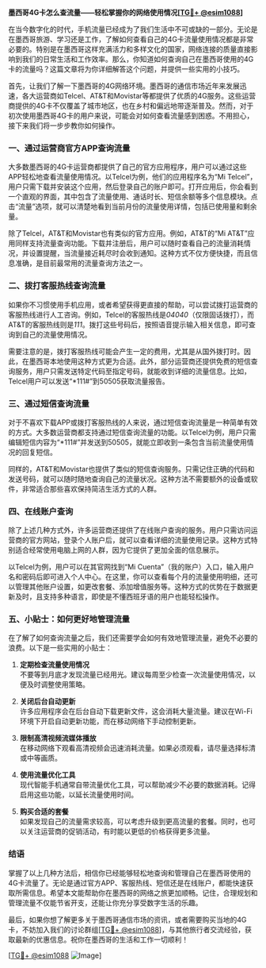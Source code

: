 **墨西哥4G卡怎么查流量——轻松掌握你的网络使用情况[[TG💪+ @esim1088](https://t.me/s/esim1088)]**

在当今数字化的时代，手机流量已经成为了我们生活中不可或缺的一部分。无论是在墨西哥旅游、学习还是工作，了解如何查看自己的4G卡流量使用情况都是非常必要的。特别是在墨西哥这样充满活力和多样文化的国家，网络连接的质量直接影响到我们的日常生活和工作效率。那么，你知道如何查询自己在墨西哥使用的4G卡的流量吗？这篇文章将为你详细解答这个问题，并提供一些实用的小技巧。

首先，让我们了解一下墨西哥的4G网络环境。墨西哥的通信市场近年来发展迅速，各大运营商如Telcel、AT&T和Movistar等都提供了优质的4G服务。这些运营商提供的4G卡不仅覆盖了城市地区，也在乡村和偏远地带逐渐普及。然而，对于初次使用墨西哥4G卡的用户来说，可能会对如何查看流量感到困惑。不用担心，接下来我们将一步步教你如何操作。

### **一、通过运营商官方APP查询流量**

大多数墨西哥的4G卡运营商都提供了自己的官方应用程序，用户可以通过这些APP轻松地查看流量使用情况。以Telcel为例，他们的应用程序名为“Mi Telcel”，用户只需下载并安装这个应用，然后登录自己的账户即可。打开应用后，你会看到一个直观的界面，其中包含了流量使用、通话时长、短信余额等多个信息模块。点击“流量”选项，就可以清楚地看到当前月份的流量使用详情，包括已使用量和剩余量。

除了Telcel，AT&T和Movistar也有类似的官方应用。例如，AT&T的“Mi AT&T”应用同样支持流量查询功能。下载并注册后，用户可以随时查看自己的流量消耗情况，并设置提醒，当流量接近耗尽时会收到通知。这种方式不仅方便快捷，而且信息准确，是目前最常用的流量查询方法之一。

### **二、拨打客服热线查询流量**

如果你不习惯使用手机应用，或者希望获得更直接的帮助，可以尝试拨打运营商的客服热线进行人工咨询。例如，Telcel的客服热线是*04040*（仅限固话拨打），而AT&T的客服热线则是*111*。拨打这些号码后，按照语音提示输入相关信息，即可查询到自己的流量使用情况。

需要注意的是，拨打客服热线可能会产生一定的费用，尤其是从国外拨打时。因此，在墨西哥本地使用这种方式更为合适。此外，部分运营商还提供免费的短信查询服务，用户只需发送特定代码至指定号码，就能收到详细的流量信息。比如，Telcel用户可以发送“*111#”到50505获取流量报告。

### **三、通过短信查询流量**

对于不喜欢下载APP或拨打客服热线的人来说，通过短信查询流量是一种简单有效的方式。大多数运营商都支持通过短信查询流量的功能。以Telcel为例，用户只需编辑短信内容为“*111#”并发送到50505，就能立即收到一条包含当前流量使用情况的回复短信。

同样的，AT&T和Movistar也提供了类似的短信查询服务。只需记住正确的代码和发送号码，就可以随时随地查询自己的流量状况。这种方法不需要额外的设备或软件，非常适合那些喜欢保持简洁生活方式的人群。

### **四、在线账户查询**

除了上述几种方式外，许多运营商还提供了在线账户查询的服务。用户只需访问运营商的官方网站，登录个人账户后，就可以查看详细的流量使用记录。这种方式特别适合经常使用电脑上网的人群，因为它提供了更加全面的信息展示。

以Telcel为例，用户可以在其官网找到“Mi Cuenta”（我的账户）入口，输入用户名和密码后即可进入个人中心。在这里，你可以查看每个月的流量使用明细，还可以管理其他账户设置，如更改套餐、添加增值服务等。这种方式的优势在于数据更新及时，且支持多种语言，即使是不懂西班牙语的用户也能轻松操作。

### **五、小贴士：如何更好地管理流量**

在了解了如何查询流量之后，我们还需要学会如何有效地管理流量，避免不必要的浪费。以下是一些实用的小贴士：

1. **定期检查流量使用情况**  
   不要等到月底才发现流量已经用光。建议每周至少检查一次流量使用情况，以便及时调整使用策略。

2. **关闭后台自动更新**  
   许多应用程序会在后台自动下载更新文件，这会消耗大量流量。建议在Wi-Fi环境下开启自动更新功能，而在移动网络下手动控制更新。

3. **限制高清视频流媒体播放**  
   在移动网络下观看高清视频会迅速消耗流量。如果必须观看，请尽量选择标清或中等画质。

4. **使用流量优化工具**  
   现代智能手机通常自带流量优化工具，可以帮助减少不必要的数据消耗。记得启用这些功能，以延长流量使用时间。

5. **购买合适的套餐**  
   如果发现自己的流量需求较高，可以考虑升级到更高流量的套餐。同时，也可以关注运营商的促销活动，有时能以更低的价格获得更多流量。

### **结语**

掌握了以上几种方法后，相信你已经能够轻松地查询和管理自己在墨西哥使用的4G卡流量了。无论是通过官方APP、客服热线、短信还是在线账户，都能快速获取所需信息。希望本文能帮助你在墨西哥的网络之旅更加顺畅。记住，合理规划和管理流量不仅能节省开支，还能让你充分享受数字生活的乐趣。

最后，如果你想了解更多关于墨西哥通信市场的资讯，或者需要购买当地的4G卡，不妨加入我们的讨论群组[[TG💪+ @esim1088](https://t.me/s/esim1088)]，与其他旅行者交流经验，获取最新的优惠信息。祝你在墨西哥的生活和工作一切顺利！

[[TG💪+ @esim1088](https://t.me/s/esim1088) ![Image](https://i.postimg.cc/4NQfJmqS/Snipaste-2025-05-13-00-14-12.png)]